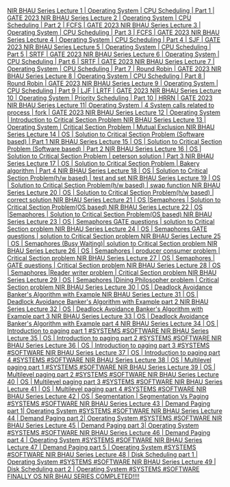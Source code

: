 [
          NIR BHAU Series Lecture 1 | Operating System | CPU Scheduling | Part 1 | GATE 2023
        ](https://www.youtube.com/watch?v=28GWxhPg5do&list=PLC36xJgs4dxEGlPPsvshTRh35Vv-Eg_4b&index=1&pp=iAQB)
[
          NIR BHAU Series Lecture 2 | Operating System | CPU Scheduling | Part 2 | FCFS | GATE 2023
        ](https://www.youtube.com/watch?v=8RF4HnnPu-Y&list=PLC36xJgs4dxEGlPPsvshTRh35Vv-Eg_4b&index=2&pp=iAQB)
[
          NIR BHAU Series Lecture 3 | Operating System | CPU Scheduling | Part 3 | FCFS | GATE 2023
        ](https://www.youtube.com/watch?v=LaXfhcmk_QE&list=PLC36xJgs4dxEGlPPsvshTRh35Vv-Eg_4b&index=3&pp=iAQB)
[
          NIR BHAU Series Lecture 4 | Operating System | CPU Scheduling | Part 4 | SJF | GATE 2023
        ](https://www.youtube.com/watch?v=iT95QNz0Qfo&list=PLC36xJgs4dxEGlPPsvshTRh35Vv-Eg_4b&index=4&pp=iAQB)
[
          NIR BHAU Series Lecture 5 | Operating System | CPU Scheduling | Part 5 | SRTF | GATE 2023
        ](https://www.youtube.com/watch?v=0ySB8M0xNZE&list=PLC36xJgs4dxEGlPPsvshTRh35Vv-Eg_4b&index=5&pp=iAQB)
[
          NIR BHAU Series Lecture 6 | Operating System | CPU Scheduling | Part 6 | SRTF | GATE 2023
        ](https://www.youtube.com/watch?v=zWPdt2xI-uo&list=PLC36xJgs4dxEGlPPsvshTRh35Vv-Eg_4b&index=6&pp=iAQB)
[
          NIR BHAU Series Lecture 7 | Operating System | CPU Scheduling | Part 7 | Round Robin | GATE 2023
        ](https://www.youtube.com/watch?v=g-jSMKmz9Vo&list=PLC36xJgs4dxEGlPPsvshTRh35Vv-Eg_4b&index=7&pp=iAQB)
[
          NIR BHAU Series Lecture 8 | Operating System | CPU Scheduling | Part 8 | Round Robin | GATE 2023
        ](https://www.youtube.com/watch?v=SYvkgkhB_B0&list=PLC36xJgs4dxEGlPPsvshTRh35Vv-Eg_4b&index=8&pp=iAQB)
[
          NIR BHAU Series Lecture 9 | Operating System | CPU Scheduling | Part 9 | LJF | LRTF | GATE 2023
        ](https://www.youtube.com/watch?v=grfTkVfYTX4&list=PLC36xJgs4dxEGlPPsvshTRh35Vv-Eg_4b&index=9&pp=iAQB)
[
          NIR BHAU Series Lecture 10 | Operating System |  Priority Scheduling | Part 10 | HRRN | GATE 2023
        ](https://www.youtube.com/watch?v=QFw-y2HEcAw&list=PLC36xJgs4dxEGlPPsvshTRh35Vv-Eg_4b&index=10&pp=iAQB)
[
          NIR BHAU Series Lecture 11| Operating System | 4 System calls related to process | fork | GATE 2023
        ](https://www.youtube.com/watch?v=Um8cfs6H9UU&list=PLC36xJgs4dxEGlPPsvshTRh35Vv-Eg_4b&index=11&pp=iAQB)
[
          NIR BHAU Series Lecture 12 | Operating System | Introduction to Critical Section Problem
        ](https://www.youtube.com/watch?v=Zxo7v_6C1Vs&list=PLC36xJgs4dxEGlPPsvshTRh35Vv-Eg_4b&index=12&pp=iAQB)
[
          NIR BHAU Series Lecture 13 | Operating System | Critical Section Problem | Mutual Exclusion
        ](https://www.youtube.com/watch?v=l6HE5nQpzg8&list=PLC36xJgs4dxEGlPPsvshTRh35Vv-Eg_4b&index=13&pp=iAQB)
[
          NIR BHAU Series Lecture 14 | OS | Solution to Critical Section Problem (Software based) | Part 1
        ](https://www.youtube.com/watch?v=2qTT-9f9neI&list=PLC36xJgs4dxEGlPPsvshTRh35Vv-Eg_4b&index=14&pp=iAQB)
[
          NIR BHAU Series Lecture 15 | OS | Solution to Critical Section Problem (Software based) | Part 2
        ](https://www.youtube.com/watch?v=z1AppBBnXq0&list=PLC36xJgs4dxEGlPPsvshTRh35Vv-Eg_4b&index=15&pp=iAQB)
[
          NIR BHAU Series Lecture 16 | OS | Solution to Critical Section Problem | peterson solution | Part 3
        ](https://www.youtube.com/watch?v=w8Tc36QK_nw&list=PLC36xJgs4dxEGlPPsvshTRh35Vv-Eg_4b&index=16&pp=iAQB)
[
          NIR BHAU Series Lecture 17 | OS | Solution to Critical Section Problem | Bakery algorithm | Part 4
        ](https://www.youtube.com/watch?v=HOq-UpbEK8Y&list=PLC36xJgs4dxEGlPPsvshTRh35Vv-Eg_4b&index=17&pp=iAQB)
[
          NIR BHAU Series Lecture 18 | OS | Solution to Critical Section Problem(h/w based) | test and set
        ](https://www.youtube.com/watch?v=AZqypjJqYhY&list=PLC36xJgs4dxEGlPPsvshTRh35Vv-Eg_4b&index=18&pp=iAQB)
[
          NIR BHAU Series Lecture 19 | OS | Solution to Critical Section Problem(h/w based) | swap function
        ](https://www.youtube.com/watch?v=JVZMhM5JNcY&list=PLC36xJgs4dxEGlPPsvshTRh35Vv-Eg_4b&index=19&pp=iAQB)
[
          NIR BHAU Series Lecture 20 | OS | Solution to Critical Section Problem(h/w based) | correct solution
        ](https://www.youtube.com/watch?v=f3zEj4MmklI&list=PLC36xJgs4dxEGlPPsvshTRh35Vv-Eg_4b&index=20&pp=iAQB)
[
          NIR BHAU Series Lecture 21 | OS |Semaphores | Solution to Critical Section Problem(OS based)
        ](https://www.youtube.com/watch?v=Wf2r8idBQMY&list=PLC36xJgs4dxEGlPPsvshTRh35Vv-Eg_4b&index=21&pp=iAQB)
[
          NIR BHAU Series Lecture 22 | OS |Semaphores | Solution to Critical Section Problem(OS based)
        ](https://www.youtube.com/watch?v=L6WQaH_XFec&list=PLC36xJgs4dxEGlPPsvshTRh35Vv-Eg_4b&index=22&pp=iAQB)
[
          NIR BHAU Series Lecture 23 | OS | Semaphores GATE questions | solution to Critical Section problem
        ](https://www.youtube.com/watch?v=kdSPGofSe58&list=PLC36xJgs4dxEGlPPsvshTRh35Vv-Eg_4b&index=23&pp=iAQB)
[
          NIR BHAU Series Lecture 24 | OS | Semaphores GATE questions | solution to Critical Section problem
        ](https://www.youtube.com/watch?v=uVo16E35nv4&list=PLC36xJgs4dxEGlPPsvshTRh35Vv-Eg_4b&index=24&pp=iAQB)
[
          NIR BHAU Series Lecture 25 | OS | Semaphores (Busy Waiting)| solution to Critical Section problem
        ](https://www.youtube.com/watch?v=0pp_2oKKSow&list=PLC36xJgs4dxEGlPPsvshTRh35Vv-Eg_4b&index=25&pp=iAQB)
[
          NIR BHAU Series Lecture 26 | OS | Semaphores | producer consumer problem | Critical Section problem
        ](https://www.youtube.com/watch?v=tAZOX21cgOs&list=PLC36xJgs4dxEGlPPsvshTRh35Vv-Eg_4b&index=26&pp=iAQB)
[
          NIR BHAU Series Lecture 27 | OS | Semaphores | GATE questions | Critical Section problem
        ](https://www.youtube.com/watch?v=s2NqwTVFJzQ&list=PLC36xJgs4dxEGlPPsvshTRh35Vv-Eg_4b&index=27&pp=iAQB)
[
          NIR BHAU Series Lecture 28 | OS | Semaphores |Reader writer problem | Critical Section problem
        ](https://www.youtube.com/watch?v=jgFsqctAHPk&list=PLC36xJgs4dxEGlPPsvshTRh35Vv-Eg_4b&index=28&pp=iAQB)
[
          NIR BHAU Series Lecture 29 | OS | Semaphores |Dining Philosopher problem | Critical Section problem
        ](https://www.youtube.com/watch?v=EbHOqCr2cj4&list=PLC36xJgs4dxEGlPPsvshTRh35Vv-Eg_4b&index=29&pp=iAQB)
[
          NIR BHAU Series Lecture 30 | OS | Deadlock Avoidance Banker's Algorithm with Example
        ](https://www.youtube.com/watch?v=vhJnnxoEPyE&list=PLC36xJgs4dxEGlPPsvshTRh35Vv-Eg_4b&index=30&pp=iAQB)
[
          NIR BHAU Series Lecture 31 | OS | Deadlock Avoidance Banker's Algorithm with Example part 2
        ](https://www.youtube.com/watch?v=wcI51xA-nRU&list=PLC36xJgs4dxEGlPPsvshTRh35Vv-Eg_4b&index=31&pp=iAQB)
[
          NIR BHAU Series Lecture 32 | OS | Deadlock Avoidance Banker's Algorithm with Example part 3
        ](https://www.youtube.com/watch?v=Xddw1MInvsw&list=PLC36xJgs4dxEGlPPsvshTRh35Vv-Eg_4b&index=32&pp=iAQB)
[
          NIR BHAU Series Lecture 33 | OS | Deadlock Avoidance Banker's Algorithm with Example part 4
        ](https://www.youtube.com/watch?v=Cr-Ydny_BnI&list=PLC36xJgs4dxEGlPPsvshTRh35Vv-Eg_4b&index=33&pp=iAQB)
[
          NIR BHAU Series Lecture 34 | OS | Introduction to paging part 1 #SYSTEMS #SOFTWARE
        ](https://www.youtube.com/watch?v=hAzYPtLu8ug&list=PLC36xJgs4dxEGlPPsvshTRh35Vv-Eg_4b&index=34&pp=iAQB)
[
          NIR BHAU Series Lecture 35 | OS | Introduction to paging part 2 #SYSTEMS #SOFTWARE
        ](https://www.youtube.com/watch?v=4J1xvknexLI&list=PLC36xJgs4dxEGlPPsvshTRh35Vv-Eg_4b&index=35&pp=iAQB)
[
          NIR BHAU Series Lecture 36 | OS | Introduction to paging part 3 #SYSTEMS #SOFTWARE
        ](https://www.youtube.com/watch?v=NZVBjx0NL0o&list=PLC36xJgs4dxEGlPPsvshTRh35Vv-Eg_4b&index=36&pp=iAQB)
[
          NIR BHAU Series Lecture 37 | OS | Introduction to paging part 4 #SYSTEMS #SOFTWARE
        ](https://www.youtube.com/watch?v=ZOzuvMjo1rU&list=PLC36xJgs4dxEGlPPsvshTRh35Vv-Eg_4b&index=37&pp=iAQB)
[
          NIR BHAU Series Lecture 38 | OS | Multilevel paging part 1 #SYSTEMS #SOFTWARE
        ](https://www.youtube.com/watch?v=eF54iOPa42M&list=PLC36xJgs4dxEGlPPsvshTRh35Vv-Eg_4b&index=38&pp=iAQB)
[
          NIR BHAU Series Lecture 39 | OS | Multilevel paging part 2 #SYSTEMS #SOFTWARE
        ](https://www.youtube.com/watch?v=8mvVVQ1Ti6E&list=PLC36xJgs4dxEGlPPsvshTRh35Vv-Eg_4b&index=39&pp=iAQB)
[
          NIR BHAU Series Lecture 40 | OS | Multilevel paging part 3 #SYSTEMS #SOFTWARE
        ](https://www.youtube.com/watch?v=fvHMcAP73DE&list=PLC36xJgs4dxEGlPPsvshTRh35Vv-Eg_4b&index=40&pp=iAQB)
[
          NIR BHAU Series Lecture 41 | OS | Multilevel paging part 4 #SYSTEMS #SOFTWARE
        ](https://www.youtube.com/watch?v=QLN82hH2hE4&list=PLC36xJgs4dxEGlPPsvshTRh35Vv-Eg_4b&index=41&pp=iAQB)
[
          NIR BHAU Series Lecture 42 | OS |  Segmentation | Segmentation Vs Paging #SYSTEMS #SOFTWARE
        ](https://www.youtube.com/watch?v=t585ZHJ_uCE&list=PLC36xJgs4dxEGlPPsvshTRh35Vv-Eg_4b&index=42&pp=iAQB)
[
          NIR BHAU Series Lecture 43 | Demand Paging part 1| Operating System   #SYSTEMS #SOFTWARE
        ](https://www.youtube.com/watch?v=MUkQvRGweNU&list=PLC36xJgs4dxEGlPPsvshTRh35Vv-Eg_4b&index=43&pp=iAQB)
[
          NIR BHAU Series Lecture 44 | Demand Paging part 2| Operating System   #SYSTEMS #SOFTWARE
        ](https://www.youtube.com/watch?v=Xkh4ZTXq59k&list=PLC36xJgs4dxEGlPPsvshTRh35Vv-Eg_4b&index=44&pp=iAQB)
[
          NIR BHAU Series Lecture 45 | Demand Paging part 3| Operating System   #SYSTEMS #SOFTWARE
        ](https://www.youtube.com/watch?v=alHL1jl7nZY&list=PLC36xJgs4dxEGlPPsvshTRh35Vv-Eg_4b&index=45&pp=iAQB)
[
          NIR BHAU Series Lecture 46 | Demand Paging part 4 | Operating System   #SYSTEMS #SOFTWARE
        ](https://www.youtube.com/watch?v=quUyYYbuZTo&list=PLC36xJgs4dxEGlPPsvshTRh35Vv-Eg_4b&index=46&pp=iAQB)
[
          NIR BHAU Series Lecture 47 | Demand Paging part 5 | Operating System   #SYSTEMS #SOFTWARE
        ](https://www.youtube.com/watch?v=LVLYF1za2os&list=PLC36xJgs4dxEGlPPsvshTRh35Vv-Eg_4b&index=47&pp=iAQB)
[
          NIR BHAU Series Lecture 48 | Disk Scheduling part 1 | Operating System   #SYSTEMS #SOFTWARE
        ](https://www.youtube.com/watch?v=7xX08G96yJk&list=PLC36xJgs4dxEGlPPsvshTRh35Vv-Eg_4b&index=48&pp=iAQB)
[
          NIR BHAU Series Lecture 49 | Disk Scheduling part 2 | Operating System   #SYSTEMS #SOFTWARE
        ](https://www.youtube.com/watch?v=_7jDuASO95Y&list=PLC36xJgs4dxEGlPPsvshTRh35Vv-Eg_4b&index=49&pp=iAQB)
[
          FINALLY OS NIR BHAU SERIES COMPLETED!!!!
        ](https://www.youtube.com/watch?v=anwaHn-vUqk&list=PLC36xJgs4dxEGlPPsvshTRh35Vv-Eg_4b&index=50&pp=iAQB)
